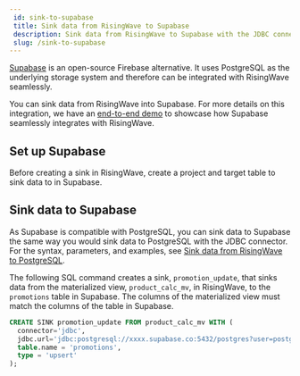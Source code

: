 ```yaml
---
 id: sink-to-supabase
 title: Sink data from RisingWave to Supabase
 description: Sink data from RisingWave to Supabase with the JDBC connector.
 slug: /sink-to-supabase
---
```

<head>
  <link rel="canonical" href="https://docs.risingwave.com/docs/current/sink-to-supabase/" />
</head>

[Supabase](https://supabase.com) is an open-source Firebase alternative. It uses PostgreSQL as the underlying storage system and therefore can be integrated with RisingWave seamlessly.

You can sink data from RisingWave into Supabase. For more details on this integration, we have an [end-to-end demo](https://www.risingwave.com/blog/unleash-the-true-power-of-supabase-realtime-with-risingwave/) to showcase how Supabase seamlessly integrates with RisingWave.

## Set up Supabase 

Before creating a sink in RisingWave, create a project and target table to sink data to in Supabase. 

## Sink data to Supabase

As Supabase is compatible with PostgreSQL, you can sink data to Supabase the same way you would sink data to PostgreSQL with the JDBC connector. For the syntax, parameters, and examples, see [Sink data from RisingWave to PostgreSQL](/guides/sink-to-postgres.md).

The following SQL command creates a sink, `promotion_update`, that sinks data from the materialized view, `product_calc_mv`, in RisingWave, to the `promotions` table in Supabase. The columns of the materialized view must match the columns of the table in Supabase.

```sql
CREATE SINK promotion_update FROM product_calc_mv WITH (
  connector='jdbc',
  jdbc.url='jdbc:postgresql://xxxx.supabase.co:5432/postgres?user=postgres&password=xxx',
  table.name = 'promotions',
  type = 'upsert'
);
```